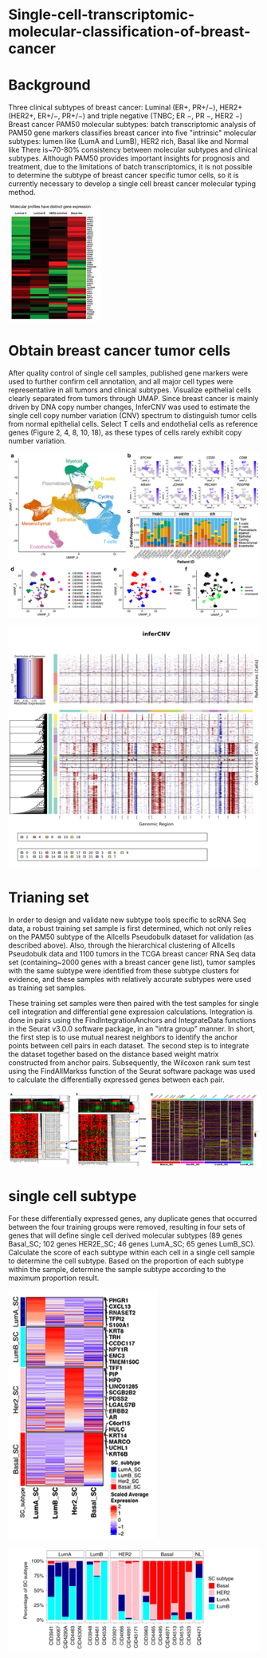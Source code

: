 # Single-cell-transcriptomic-molecular-classification-of-breast-cancer

# Background
Three clinical subtypes of breast cancer: Luminal (ER+, PR+/−), HER2+(HER2+, ER+/−, PR+/−) and triple negative (TNBC; ER −, PR −, HER2 −)
Breast cancer PAM50 molecular subtypes: batch transcriptomic analysis of PAM50 gene markers classifies breast cancer into five "intrinsic" molecular subtypes: lumen like (LumA and LumB), HER2 rich, Basal like and Normal like
There is~70-80% consistency between molecular subtypes and clinical subtypes. Although PAM50 provides important insights for prognosis and treatment, due to the limitations of batch transcriptomics, it is not possible to determine the subtype of breast cancer specific tumor cells, so it is currently necessary to develop a single cell breast cancer molecular typing method.

![PAM50](result/PAM50.png)

# Obtain breast cancer tumor cells
After quality control of single cell samples, published gene markers were used to further confirm cell annotation, and all major cell types were representative in all tumors and clinical subtypes. Visualize epithelial cells clearly separated from tumors through UMAP. Since breast cancer is mainly driven by DNA copy number changes, InferCNV was used to estimate the single cell copy number variation (CNV) spectrum to distinguish tumor cells from normal epithelial cells. Select T cells and endothelial cells as reference genes (Figure 2, 4, 8, 10, 18), as these types of cells rarely exhibit copy number variation.

![cell_annotation](result/cell_annotation.png)

![infercnv](result/infercnv.png)

# Trianing set
In order to design and validate new subtype tools specific to scRNA Seq data, a robust training set sample is first determined, which not only relies on the PAM50 subtype of the Allcells Pseudobulk dataset for validation (as described above). Also, through the hierarchical clustering of Allcells Pseudobulk data and 1100 tumors in the TCGA breast cancer RNA Seq data set (containing~2000 genes with a breast cancer gene list), tumor samples with the same subtype were identified from these subtype clusters for evidence, and these samples with relatively accurate subtypes were used as training set samples. 

These training set samples were then paired with the test samples for single cell integration and differential gene expression calculations. Integration is done in pairs using the FindIntegrationAnchors and IntegrateData functions in the Seurat v3.0.0 software package, in an "intra group" manner. In short, the first step is to use mutual nearest neighbors to identify the anchor points between cell pairs in each dataset. The second step is to integrate the dataset together based on the distance based weight matrix constructed from anchor pairs. Subsequently, the Wilcoxon rank sum test using the FindAllMarkss function of the Seurat software package was used to calculate the differentially expressed genes between each pair.

![training_set](result/training_set.png)



# single cell subtype
For these differentially expressed genes, any duplicate genes that occurred between the four training groups were removed, resulting in four sets of genes that will define single cell derived molecular subtypes (89 genes Basal_SC; 102 genes HER2E_SC; 46 genes LumA_SC; 65 genes LumB_SC). Calculate the score of each subtype within each cell in a single cell sample to determine the cell subtype. Based on the proportion of each subtype within the sample, determine the sample subtype according to the maximum proportion result.

![single_cell](result/single_cell.png)

![single_cell_2](result/single_cell_2.png)

